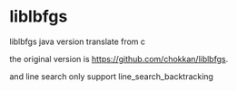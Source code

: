 liblbfgs
========

liblbfgs java version translate from c 

the original version is https://github.com/chokkan/liblbfgs.

and line search only support line_search_backtracking

